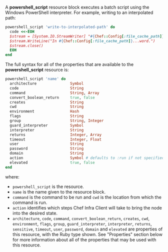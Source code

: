 A **powershell_script** resource block executes a batch script using
the Windows PowerShell interpreter. For example, writing to an
interpolated path:

``` ruby
powershell_script 'write-to-interpolated-path' do
  code <<-EOH
  $stream = [System.IO.StreamWriter] "#{Chef::Config[:file_cache_path]}/powershell-test.txt"
  $stream.WriteLine("In #{Chef::Config[:file_cache_path]}...word.")
  $stream.close()
  EOH
end
```

The full syntax for all of the properties that are available to the
**powershell_script** resource is:

``` ruby
powershell_script 'name' do
  architecture               Symbol
  code                       String
  command                    String, Array
  convert_boolean_return     true, false
  creates                    String
  cwd                        String
  environment                Hash
  flags                      String
  group                      String, Integer
  guard_interpreter          Symbol
  interpreter                String
  returns                    Integer, Array
  timeout                    Integer, Float
  user                       String
  password                   String
  domain                     String
  action                     Symbol # defaults to :run if not specified
  elevated                   true, false
end
```

where:

-   `powershell_script` is the resource.
-   `name` is the name given to the resource block.
-   `command` is the command to be run and `cwd` is the location from
    which the command is run.
-   `action` identifies which steps Chef Infra Client will take to bring
    the node into the desired state.
-   `architecture`, `code`, `command`, `convert_boolean_return`,
    `creates`, `cwd`, `environment`, `flags`, `group`,
    `guard_interpreter`, `interpreter`, `returns`, `sensitive`,
    `timeout`, `user`, `password`, `domain` and `elevated` are
    properties of this resource, with the Ruby type shown. See
    "Properties" section below for more information about all of the
    properties that may be used with this resource.